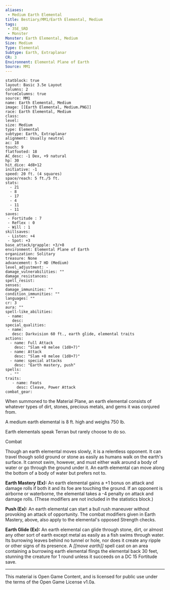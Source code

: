 ```yaml
---
aliases:
 - Medium Earth Elemental
title: Bestiary/MM1/Earth Elemental, Medium
tags: 
 - 35E_SRD
 - Monster
Monster: Earth Elemental, Medium
Size: Medium
Type: Elemental
Subtype: Earth, Extraplanar
CR: 3
Environnent: Elemental Plane of Earth
Source: MM1
---
```


```statblock
statblock: true
layout: Basic 3.5e Layout
columns: 2
forceColumns: true
source: MM1 
name: Earth Elemental, Medium
image: [[Earth Elemental, Medium.PNG]]
race: Earth Elemental, Medium
class: 
level: 
size: Medium
type: Elemental
subtype: Earth, Extraplanar
alignment: Usually neutral
ac: 18
touch: 9
flatfooted: 18
AC_desc: -1 Dex, +9 natural
hp: 30
hit_dice: 4d8+12
initiative: -1
speed: 20 ft. (4 squares)
space/reach: 5 ft./5 ft.
stats:
  - 21
  - 8
  - 17
  - 4
  - 11
  - 11
saves:
 - Fortitude : 7
 - Reflex : 0
 - Will : 1
skillsaves:
 - Listen: +4
 - Spot: +3
base_attack/grapple: +3/+8
environment: Elemental Plane of Earth
organization: Solitary
treasure: None
advancement: 5-7 HD (Medium)
level_adjustment: -
damage_vulnerabilities: ""
damage_resistances: 
spell_resist: 
senses: 
damage_immunities: ""
condition_immunities: ""
languages: ""
cr: 3
aura: ""
spell-like_abilities:
 - name: 
   desc: 
special_qualities:
 - name:
   desc: Darkvision 60 ft., earth glide, elemental traits
actions:
  - name: Full Attack
    desc: "Slam +8 melee (1d8+7)"
  - name: Attack
    desc: "Slam +8 melee (1d8+7)"
  - name: special attacks
    desc: "Earth mastery, push"
spells:
  - ""
traits:
   - name: Feats
     desc: Cleave, Power Attack
combat_gear:  
```


When summoned to the Material Plane, an earth elemental consists of whatever types of dirt, stones, precious metals, and gems it was conjured from.

A medium earth elemental is 8 ft. high and weighs 750 lb.

Earth elementals speak Terran but rarely choose to do so.

Combat

Though an earth elemental moves slowly, it is a relentless opponent. It can travel though solid ground or stone as easily as humans walk on the earth's surface. It cannot swim, however, and must either walk around a body of water or go through the ground under it. An earth elemental can move along the bottom of a body of water but prefers not to.


**Earth Mastery (Ex):** An earth elemental gains a +1 bonus on attack and damage rolls if both it and its foe are touching the ground. If an opponent is airborne or waterborne, the elemental takes a -4 penalty on attack and damage rolls. (These modifiers are not included in the statistics block.)


**Push (Ex):** An earth elemental can start a bull rush maneuver without provoking an attack of opportunity. The combat modifiers given in Earth Mastery, above, also apply to the elemental's opposed Strength checks.


**Earth Glide (Ex):** An earth elemental can glide through stone, dirt, or almost any other sort of earth except metal as easily as a fish swims through water. Its burrowing leaves behind no tunnel or hole, nor does it create any ripple or other signs of its presence. A *[[move earth]]* spell cast on an area containing a burrowing earth elemental flings the elemental back 30 feet, stunning the creature for 1 round unless it succeeds on a DC 15 Fortitude save.

---

This material is Open Game Content, and is licensed for public use under the terms of the Open Game License v1.0a.
